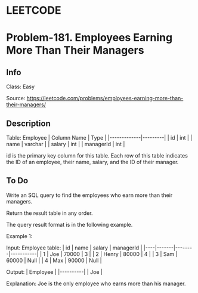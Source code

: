 # LEETCODE
# Problem-181. Employees Earning More Than Their Managers

## Info
Class: Easy

Source: https://leetcode.com/problems/employees-earning-more-than-their-managers/

## Description
Table: Employee
| Column Name | Type    |
|-------------|---------|
| id          | int     |
| name        | varchar |
| salary      | int     |
| managerId   | int     |

id is the primary key column for this table.
Each row of this table indicates the ID of an employee, their name, salary, and the ID of their manager.

## To Do
Write an SQL query to find the employees who earn more than their managers.

Return the result table in any order.

The query result format is in the following example.

 

Example 1:

Input: 
Employee table:
| id | name  | salary | managerId |
|----|-------|--------|-----------|
| 1  | Joe   | 70000  | 3         |
| 2  | Henry | 80000  | 4         |
| 3  | Sam   | 60000  | Null      |
| 4  | Max   | 90000  | Null      |

Output: 
| Employee |
|----------|
| Joe      |

Explanation: Joe is the only employee who earns more than his manager.

